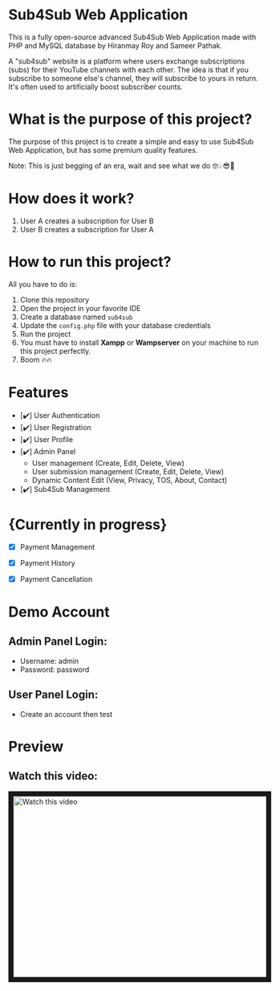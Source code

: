 # Sub4Sub Web Application
This is a fully open-source advanced Sub4Sub Web Application made with PHP and MySQL database by Hiranmay Roy and Sameer Pathak.

A "sub4sub" website is a platform where users exchange subscriptions (subs) for their YouTube channels with each other. The idea is that if you subscribe to someone else's channel, they will subscribe to yours in return. It's often used to artificially boost subscriber counts.

# What is the purpose of this project?

The purpose of this project is to create a simple and easy to use Sub4Sub Web Application, but has some premium quality features.


Note: This is just begging of an era, wait and see what we do 🤓💡😎🧠
# How does it work?

1. User A creates a subscription for User B
2. User B creates a subscription for User A

# How to run this project?

All you have to do is:

1. Clone this repository
2. Open the project in your favorite IDE
3. Create a database named `sub4sub`
4. Update the `config.php` file with your database credentials
5. Run the project
6. You must have to install <b>Xampp</b> or <b>Wampserver</b> on your machine to run this project perfectly.
7. Boom 🔥🔥

# Features

- [✔️] User Authentication
- [✔️] User Registration
- [✔️] User Profile
- [✔️] Admin Panel
    - User management (Create, Edit, Delete, View)
    - User submission management (Create, Edit, Delete, View)
    - Dynamic Content Edit (View, Privacy, TOS, About, Contact)
- [✔️] Sub4Sub Management

# {Currently in progress}
- [x] Payment Management
- [x] Payment History
- [x] Payment Cancellation


# Demo Account

## Admin Panel Login:
- Username: admin
- Password: password

## User Panel Login:
- Create an account then test
# Preview

## Watch this video:

<a href="https://youtu.be/mmb-ER3pNvw" target="_blank"><img src="https://i.ibb.co/K9pF8Qb/sddefault.jpg" alt="Watch this video" width="640" height="360" border="10" /></a>
